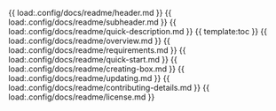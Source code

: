 {{ load:.config/docs/readme/header.md }}
{{ load:.config/docs/readme/subheader.md }}
{{ load:.config/docs/readme/quick-description.md }}
{{ template:toc }}
{{ load:.config/docs/readme/overview.md }}
{{ load:.config/docs/readme/requirements.md }}
{{ load:.config/docs/readme/quick-start.md }}
{{ load:.config/docs/readme/creating-box.md }}
{{ load:.config/docs/readme/updating.md }}
{{ load:.config/docs/readme/contributing-details.md }}
{{ load:.config/docs/readme/license.md }}
